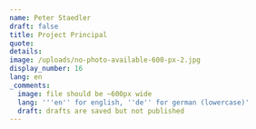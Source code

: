 ```yaml
---
name: Peter Staedler
draft: false
title: Project Principal
quote:
details:
image: /uploads/no-photo-available-600-px-2.jpg
display_number: 16
lang: en
_comments:
  image: file should be ~600px wide
  lang: '''en'' for english, ''de'' for german (lowercase)'
  draft: drafts are saved but not published
---
```

